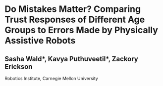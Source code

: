 # Do Mistakes Matter? Comparing Trust Responses of Different Age Groups to Errors Made by Physically Assistive Robots
## Sasha Wald*, Kavya Puthuveetil*, Zackory Erickson
Robotics Institute, Carnegie Mellon University
